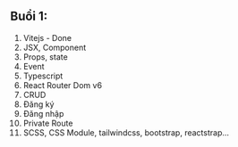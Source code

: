 ## Buổi 1:

1. Vitejs - Done
2. JSX, Component
3. Props, state
4. Event
5. Typescript
6. React Router Dom v6
7. CRUD
8. Đăng ký
9. Đăng nhập
10. Private Route
11. SCSS, CSS Module, tailwindcss, bootstrap, reactstrap...
